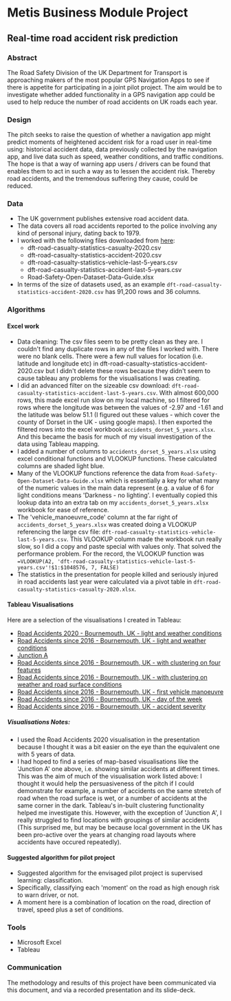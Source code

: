 # Metis Business Module Project

## Real-time road accident risk prediction

### Abstract

The Road Safety Division of the UK Department for Transport is approaching makers of the most popular GPS Navigation Apps to see if there is appetite for participating in a joint pilot project. The aim would be to investigate whether added functionality in a GPS navigation app could be used to help reduce the number of road accidents on UK roads each year.

### Design

The pitch seeks to raise the question of whether a navigation app might predict moments of heightened accident risk for a road user in real-time using:
historical accident data, data previously collected by the navigation app, and live data such as speed, weather conditions, and traffic conditions. The hope is that a way of warning app users / drivers can be found that enables them to act in such a way as to lessen the accident risk. Thereby road accidents, and the tremendous suffering they cause, could be reduced.

### Data
* The UK government publishes extensive road accident data.
* The data covers all road accidents reported to the police involving any kind of personal injury, dating back to 1979.
* I worked with the following files downloaded from [here](https://data.gov.uk/dataset/cb7ae6f0-4be6-4935-9277-47e5ce24a11f/road-safety-data):
    * dft-road-casualty-statistics-casualty-2020.csv
    * dft-road-casualty-statistics-accident-2020.csv
    * dft-road-casualty-statistics-vehicle-last-5-years.csv
    * dft-road-casualty-statistics-accident-last-5-years.csv
    * Road-Safety-Open-Dataset-Data-Guide.xlsx
* In terms of the size of datasets used, as an example `dft-road-casualty-statistics-accident-2020.csv` has 91,200 rows and 36 columns.

### Algorithms
#### Excel work
* Data cleaning: The csv files seem to be pretty clean as they are. I couldn't find any duplicate rows in any of the files I worked with. There were no blank cells. There were a few null values for location (i.e. latitude and longitude etc) in dft-road-casualty-statistics-accident-2020.csv but I didn't delete these rows because they didn't seem to cause tableau any problems for the visualisations I was creating.
* I did an advanced filter on the sizeable csv download: `dft-road-casualty-statistics-accident-last-5-years.csv`. With almost 600,000 rows, this made excel run slow on my local machine, so I filtered for rows where the longitude was between the values of -2.97 and -1.61 and the latitude was below 51.1 (I figured out these values - which cover the county of Dorset in the UK - using google maps). I then exported the filtered rows into the excel workbook `accidents_dorset_5_years.xlsx`. And this became the basis for much of my visual investigation of the data using Tableau mapping.
* I added a number of columns to `accidents_dorset_5_years.xlsx` using excel conditional functions and VLOOKUP functions. These calculated columns are shaded light blue.
* Many of the VLOOKUP functions reference the data from `Road-Safety-Open-Dataset-Data-Guide.xlsx` which is essentially a key for what many of the numeric values in the main data represent (e.g. a value of 6 for light conditions means 'Darkness - no lighting'. I eventually copied this lookup data into an extra tab on my `accidents_dorset_5_years.xlsx` workbook for ease of reference.
* The 'vehicle_manoeuvre_code' column at the far right of `accidents_dorset_5_years.xlsx` was created doing a VLOOKUP referencing the large csv file: `dft-road-casualty-statistics-vehicle-last-5-years.csv`. This VLOOKUP column made the workbook run really slow, so I did a copy and paste special with values only. That solved the performance problem. For the record, the VLOOKUP function was `=VLOOKUP(A2, 'dft-road-casualty-statistics-vehicle-last-5-years.csv'!$1:$1048576, 7, FALSE)`
* The statistics in the presentation for people killed and seriously injured in road accidents last year were calculated via a pivot table in `dft-road-casualty-statistics-casualty-2020.xlsx`.


#### Tableau Visualisations
Here are a selection of the visualisations I created in Tableau:
* [Road Accidents 2020 - Bournemouth, UK - light and weather conditions](https://public.tableau.com/app/profile/will7441/viz/RoadSafetyBournemouth/RoadAccidents2020-EastDorsetUK)
* [Road Accidents since 2016 - Bournemouth, UK - light and weather conditions](https://public.tableau.com/app/profile/will7441/viz/RoadSafetyv2/RoadAccidents-Past5years)
* [Junction A](https://public.tableau.com/app/profile/will7441/viz/RoadSafetyv2/junctionA)
* [Road Accidents since 2016 - Bournemouth, UK - with clustering on four features](https://public.tableau.com/app/profile/will7441/viz/RoadSafetyv2/clusters_1)
* [Road Accidents since 2016 - Bournemouth, UK - with clustering on weather and road surface conditions](https://public.tableau.com/app/profile/will7441/viz/RoadSafetyv2/clusters_2)
* [Road Accidents since 2016 - Bournemouth, UK - first vehicle manoeuvre](https://public.tableau.com/app/profile/will7441/viz/RoadSafetyv2/Manoeuvres)
* [Road Accidents since 2016 - Bournemouth, UK - day of the week](https://public.tableau.com/app/profile/will7441/viz/RoadSafetyv2/dayoftheweek)
* [Road Accidents since 2016 - Bournemouth, UK - accident severity](https://public.tableau.com/app/profile/will7441/viz/RoadSafetyv2/severity)

##### _Visualisations Notes_:
* I used the Road Accidents 2020 visualisation in the presentation because I thought it was a bit easier on the eye than the equivalent one with 5 years of data.
* I had hoped to find a series of map-based visualisations like the 'Junction A' one above, i.e. showing similar accidents at different times. This was the aim of much of the visualisation work listed above: I thought it would help the persuasiveness of the pitch if I could demonstrate for example, a number of accidents on the same stretch of road when the road surface is wet, or a number of accidents at the same corner in the dark. Tableau's in-built clustering functionality helped me investigate this. However, with the exception of 'Junction A', I really struggled to find locations with groupings of similar accidents (This surprised me, but may be because local government in the UK has been pro-active over the years at changing road layouts where accidents have occured repeatedly).

#### Suggested algorithm for pilot project
* Suggested algorithm for the envisaged pilot project is supervised learning: classification.
* Specifically, classifying each 'moment' on the road as high enough risk to warn driver, or not.
* A moment here is a combination of location on the road, direction of travel, speed plus a set of conditions.

### Tools

* Microsoft Excel
* Tableau

### Communication
The methodology and results of this project have been communicated via this document, and via a recorded presentation and its slide-deck.